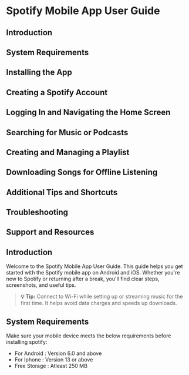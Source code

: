 # Spotify Mobile App User Guide
## Introduction
## System Requirements
## Installing the App
## Creating a Spotify Account
## Logging In and Navigating the Home Screen
## Searching for Music or Podcasts
## Creating and Managing a Playlist
## Downloading Songs for Offline Listening
## Additional Tips and Shortcuts
## Troubleshooting
## Support and Resources

## Introduction
Welcome to the Spotify Mobile App User Guide. This guide helps you get started with the Spotify mobile app on Android and iOS. Whether you're new to Spotify or returning after a break, you'll find clear steps, screenshots, and useful tips.
>**💡 Tip:** Connect to Wi-Fi while setting up or streaming music for the first time. It helps avoid data charges and speeds up downloads.

## System Requirements

Make sure your mobile device meets the below requirements before installing spotify:

- For Android  : Version 6.0 and above
- For Iphone   : Version 13 or above
- Free Storage : Atleast 250 MB

